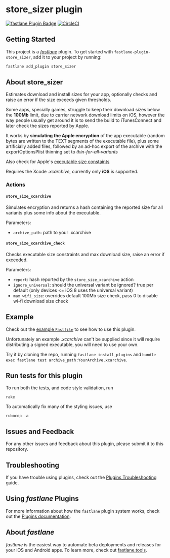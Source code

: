 # store_sizer plugin

[![fastlane Plugin Badge](https://rawcdn.githack.com/fastlane/fastlane/master/fastlane/assets/plugin-badge.svg)](https://rubygems.org/gems/fastlane-plugin-store_sizer)
[![CircleCI](https://circleci.com/gh/capyvara/fastlane-plugin-store_sizer.svg?style=svg)](https://circleci.com/gh/capyvara/fastlane-plugin-store_sizer)

## Getting Started

This project is a [_fastlane_](https://github.com/fastlane/fastlane) plugin. To get started with `fastlane-plugin-store_sizer`, add it to your project by running:

```bash
fastlane add_plugin store_sizer
```

## About store_sizer

Estimates download and install sizes for your app, optionally checks and raise an error if the size exceeds given thresholds.

Some apps, specially games, struggle to keep their download sizes below the **100Mb** limit, due to carrier network download limits on iOS, however the way people usually get around it is to send the build to iTunesConnect and later check the sizes reported by Apple.

It works by **simulating the Apple encryption** of the app executable (random bytes are written to the TEXT segments of the executable file), plus some artificially added files, followed by an ad-hoc export of the archive with the exportOptionsPlist thinning set to _thin-for-all-variants_

Also check for Apple's [executable size constaints](https://developer.apple.com/library/content/documentation/LanguagesUtilities/Conceptual/iTunesConnect_Guide/Chapters/SubmittingTheApp.html)

Requires the Xcode _.xcarchive_, currently only **iOS** is supported.

### Actions
#### `store_size_xcarchive`
Simulates encryption and returns a hash containing the reported size for all variants plus some info about the executable.

Parameters:
- `archive_path`: path to your .xcarchive

#### `store_size_xcarchive_check`
Checks executable size constraints and max download size, raise an error if exceeded.

Parameters:
- `report`: hash reported by the `store_size_xcarchive` action
- `ignore_universal`: should the universal variant be ignored? true per default (only devices <= iOS 8 uses the universal variant)
- `max_wifi_size`: overrides default 100Mb size check, pass 0 to disable wi-fi download size check

## Example

Check out the [example `Fastfile`](fastlane/Fastfile) to see how to use this plugin.

Unfortunately an example _.xcarchive_ can't be supplied since it will require distributing a signed executable, you will need to use your own.

Try it by cloning the repo, running `fastlane install_plugins` and `bundle exec fastlane test archive_path:YourArchive.xcarchive`.

## Run tests for this plugin

To run both the tests, and code style validation, run

```
rake
```

To automatically fix many of the styling issues, use
```
rubocop -a
```

## Issues and Feedback

For any other issues and feedback about this plugin, please submit it to this repository.

## Troubleshooting

If you have trouble using plugins, check out the [Plugins Troubleshooting](https://docs.fastlane.tools/plugins/plugins-troubleshooting/) guide.

## Using _fastlane_ Plugins

For more information about how the `fastlane` plugin system works, check out the [Plugins documentation](https://docs.fastlane.tools/plugins/create-plugin/).

## About _fastlane_

_fastlane_ is the easiest way to automate beta deployments and releases for your iOS and Android apps. To learn more, check out [fastlane.tools](https://fastlane.tools).
